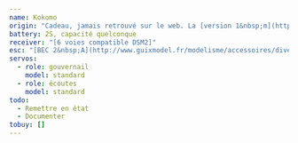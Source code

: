 ```yaml
---
name: Kokomo
origin: "Cadeau, jamais retrouvé sur le web. La [version 1&nbsp;m](http://www.andersonmodel.com/products/products_show.php?language=_eng&pid=61&cid=9&offset=0)"
battery: 2S, capacité quelconque
receiver: "[6 voies compatible DSM2]"
esc: "[BEC 2&nbsp;A](http://www.guixmodel.fr/modelisme/accessoires/divers/ubec-3a-yuki-detail)"
servos:
  - role: gouvernail
    model: standard
  - role: écoutes
    model: standard
todo:
  - Remettre en état
  - Documenter
tobuy: []
---
```

